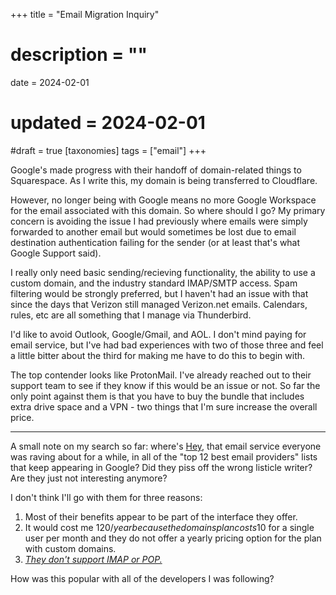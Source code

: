 +++
title = "Email Migration Inquiry"
# description = ""
date = 2024-02-01
# updated = 2024-02-01
#draft = true
[taxonomies]
tags = ["email"]
+++

Google's made progress with their handoff of domain-related things to Squarespace. As I write this, my domain is being transferred to Cloudflare.

However, no longer being with Google means no more Google Workspace for the email associated with this domain. So where should I go? My primary concern is avoiding the issue I had previously where emails were simply forwarded to another email but would sometimes be lost due to email destination authentication failing for the sender (or at least that's what Google Support said).

I really only need basic sending/recieving functionality, the ability to use a custom domain, and the industry standard IMAP/SMTP access. 
Spam filtering would be strongly preferred, but I haven't had an issue with that since the days that Verizon still managed Verizon.net emails. 
Calendars, rules, etc are all something that I manage via Thunderbird. 

I'd like to avoid Outlook, Google/Gmail, and AOL. 
I don't mind paying for email service, but I've had bad experiences with two of those three and feel a little bitter about the third for making me have to do this to begin with. 

The top contender looks like ProtonMail. 
I've already reached out to their support team to see if they know if this would be an issue or not. 
So far the only point against them is that you have to buy the bundle that includes extra drive space and a VPN - two things that I'm sure increase the overall price.

--- 

A small note on my search so far: where's [Hey](https://www.hey.com/), that email service everyone was raving about for a while, in all of the "top 12 best email providers" lists that keep appearing in Google?
Did they piss off the wrong listicle writer?
Are they just not interesting anymore?

I don't think I'll go with them for three reasons:
1. Most of their benefits appear to be part of the interface they offer.
2. It would cost me 120$/year because the domains plan costs 10$ for a single user per month and they do not offer a yearly pricing option for the plan with custom domains.
3. *[They don't support IMAP or POP.](https://www.hey.com/faqs/#can-i-check-my-hey-email-with-my-existing-email-app)*

How was this popular with all of the developers I was following?
